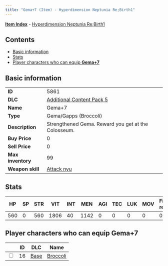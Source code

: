 ```yaml
---
title: "Gema+7 (Item) - Hyperdimension Neptunia Re;Birth1"
---
```


[**Item Index**](/neptunia/rb1/item/index.html) - [Hyperdimension Neptunia Re;Birth1](/neptunia/rb1)

## Contents

- [Basic information](#basic-information)
- [Stats](#stats)
- [Player characters who can equip **Gema+7**](#player-characters-who-can-equip-gema-7)

## Basic information

|   |   |
| -- | -- |
| **ID** | 5861 |
| **DLC** | [Additional Content Pack 5](/neptunia/rb1/dlc/14-pack5.html) |
| **Name** | Gema+7 |
| **Type** | Gema/Gapps (Broccoli) |
| **Description** | Strengthened Gema. Reward you get at the Colosseum. |
| **Buy Price** | 0 |
| **Sell Price** | 0 |
| **Max inventory** | 99 |
| **Weapon skill** | [Attack nyu](/neptunia/rb1/skill/1-2301-attack-nyu.html) |


## Stats

| HP | SP | STR | VIT | INT | MEN | AGI | TEC | LUK | MOV | Fire res. | Ice res. | Wind res. | Lightning res. |
| -- | -- | --- | --- | --- | --- | --- | --- | --- | --- | --------- | -------- | --------- | -------------- |
| 560 | 0 | 560 | 1806 | 40 | 1142 | 0 | 0 | 0 | 0 | 0 | 0 | 0 | 0 |


## Player characters who can equip **Gema+7**

|    | ID | DLC | Name |
| -- | -- | --- | ---- |
| <input type="checkbox" id="rb1-player-1-16" class="trackbox" /> | 16 | [Base](/neptunia/rb1/dlc/1-base.html) | [Broccoli](/neptunia/rb1/player/1-16-broccoli.html) |
